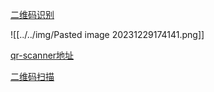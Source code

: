 [二维码识别](https://zhuanlan.zhihu.com/p/661985627)

![[../../img/Pasted image 20231229174141.png]]

[qr-scanner地址](https://github.com/antfu/qr-scanner-wechat#readme)

[二维码扫描](https://article.juejin.cn/post/7236390135112794173)
